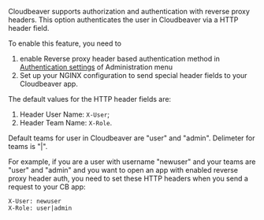 Cloudbeaver supports authorization and authentication with reverse proxy headers.
This option authenticates the user in Cloudbeaver via a HTTP header field.

To enable this feature, you need to 
1. enable Reverse proxy header based authentication method in [Authentication settings](https://github.com/dbeaver/cloudbeaver/wiki/Authentication-methods/_edit) of Administration menu
2. Set up your NGINX configuration to send special header fields to your Cloudbeaver app.

The default values for the HTTP header fields are:
1. Header User Name: `X-User`;
2. Header Team Name: `X-Role`.
	
Default teams for user in Cloudbeaver are "user" and "admin".
Delimeter for teams is "|".

For example, if you are a user with username "newuser" and your teams are "user" and "admin" and you want to open an app with enabled reverse proxy header auth, 
you need to set these HTTP headers when you send a request to your CB app:

	X-User: newuser
	X-Role: user|admin